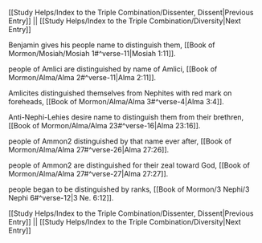 [[Study Helps/Index to the Triple Combination/Dissenter, Dissent|Previous Entry]]  ||  [[Study Helps/Index to the Triple Combination/Diversity|Next Entry]]

 Benjamin gives his people name to distinguish them, [[Book of Mormon/Mosiah/Mosiah 1#^verse-11|Mosiah 1:11]].

 people of Amlici are distinguished by name of Amlici, [[Book of Mormon/Alma/Alma 2#^verse-11|Alma 2:11]].

 Amlicites distinguished themselves from Nephites with red mark on foreheads, [[Book of Mormon/Alma/Alma 3#^verse-4|Alma 3:4]].

 Anti-Nephi-Lehies desire name to distinguish them from their brethren, [[Book of Mormon/Alma/Alma 23#^verse-16|Alma 23:16]].

 people of Ammon2 distinguished by that name ever after, [[Book of Mormon/Alma/Alma 27#^verse-26|Alma 27:26]].

 people of Ammon2 are distinguished for their zeal toward God, [[Book of Mormon/Alma/Alma 27#^verse-27|Alma 27:27]].

 people began to be distinguished by ranks, [[Book of Mormon/3 Nephi/3 Nephi 6#^verse-12|3 Ne. 6:12]].

[[Study Helps/Index to the Triple Combination/Dissenter, Dissent|Previous Entry]]  ||  [[Study Helps/Index to the Triple Combination/Diversity|Next Entry]]